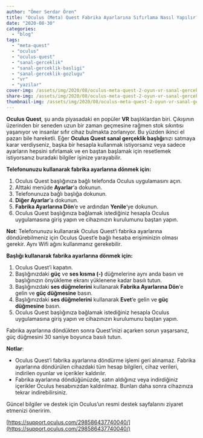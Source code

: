 ```yaml
---
author: "Ömer Serdar Ören"
title: "Oculus (Meta) Quest Fabrika Ayarlarına Sıfırlama Nasıl Yapılır?"
date: "2020-08-30"
categories: 
  - "blog"
tags: 
  - "meta-quest"
  - "oculus"
  - "oculus-quest"
  - "sanal-gerceklik"
  - "sanal-gerceklik-basligi"
  - "sanal-gerceklik-gozlugu"
  - "vr"
  - "yazilar"
cover-img: /assets/img/2020/08/oculus-meta-quest-2-oyun-vr-sanal-gerceklik-basligi-gozluk.jpg
share-img: /assets/img/2020/08/oculus-meta-quest-2-oyun-vr-sanal-gerceklik-basligi-gozluk.jpg
thumbnail-img: /assets/img/2020/08/oculus-meta-quest-2-oyun-vr-sanal-gerceklik-basligi-gozluk.jpg
---
```



**Oculus Quest**, şu anda piyasadaki en popüler **VR** başlıklardan biri. Çıkışının üzerinden bir seneden uzun bir zaman geçmesine rağmen stok sıkıntısı yaşanıyor ve insanlar sıfır cihaz bulmakta zorlanıyor. Bu yüzden ikinci el pazarı bile hareketli. Eğer **Oculus Quest sanal gerçeklik başlığı**nızı satmaya karar verdiyseniz, başka bir hesapla kullanmak istiyorsanız veya sadece ayarların hepsini sıfırlamak ve en baştan başlamak için resetlemek istiyorsanız buradaki bilgiler işinize yarayabilir.

**Telefonunuzu kullanarak fabrika ayarlarına dönmek için:**

1. Oculus Quest başlığınıza bağlı telefonda Oculus uygulamasını açın.
2. Alttaki menüde **Ayarlar**‘a dokunun.
3. Telefonunuza bağlı başlığa dokunun.
4. **Diğer Ayarlar**‘a dokunun.
5. **Fabrika Ayarlarına Dön**‘e ve ardından **Yenile**‘ye dokunun.
6. Oculus Quest başlığınıza bağlamak istediğiniz hesapla Oculus uygulamasına giriş yapın ve cihazınızın kurulumunu baştan yapın.

**Not**: Telefonunuzu kullanarak Oculus Quest’i fabrika ayarlarına döndürebilmeniz için Oculus Quest’e bağlı hesaba erişiminizin olması gerekir. Aynı Wifi ağını kullanmanız gerekebilir.

**Başlığı kullanarak fabrika ayarlarına dönmek için:**

1. Oculus Quest’i kapatın.
2. Başlığınızdaki **güç** ve **ses kısma (-)** düğmelerine aynı anda basın ve başlığınızın önyükleme ekranı yüklenene kadar basılı tutun.
3. Başlığınızdaki **ses düğmelerini** kullanarak **Fabrika Ayarlarına Dön**‘e gelin ve **güç düğmesine** basın.
4. Başlığınızdaki **ses düğmelerini** kullanarak **Evet**‘e gelin ve **güç düğmesine** basın.
5. Oculus Quest başlığınıza bağlamak istediğiniz hesapla Oculus uygulamasına giriş yapın ve cihazınızın kurulumunu baştan yapın.

Fabrika ayarlarına döndükten sonra Quest’inizi açarken sorun yaşarsanız, güç düğmesini 30 saniye boyunca basılı tutun.

**Notlar**:

- Oculus Quest’i fabrika ayarlarına döndürme işlemi geri alınamaz. Fabrika ayarlarına döndürülen cihazdaki tüm hesap bilgileri, cihaz verileri, indirilen oyunlar ve içerikler kaldırılır.
- Fabrika ayarlarına döndüğünüzde, satın aldığınız veya indirdiğiniz içerikler Oculus hesabınızdan kaldırılmaz. Bunları daha sonra cihazınıza tekrar indirebilirsiniz.

Güncel bilgiler ve destek için Oculus’un resmi destek sayfalarını ziyaret etmenizi öneririm.

[https://support.oculus.com/298586437740040/](https://support.oculus.com/298586437740040/)
